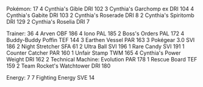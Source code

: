 Pokémon: 17
4 Cynthia's Gible DRI 102
3 Cynthia's Garchomp ex DRI 104
4 Cynthia's Gabite DRI 103
2 Cynthia's Roserade DRI 8
2 Cynthia's Spiritomb DRI 129
2 Cynthia's Roselia DRI 7

Trainer: 36
4 Arven OBF 186
4 Iono PAL 185
2 Boss's Orders PAL 172
4 Buddy-Buddy Poffin TEF 144
3 Earthen Vessel PAR 163
3 Pokégear 3.0 SVI 186
2 Night Stretcher SFA 61
2 Ultra Ball SVI 196
1 Rare Candy SVI 191
1 Counter Catcher PAR 160
1 Unfair Stamp TWM 165
4 Cynthia's Power Weight DRI 162
2 Technical Machine: Evolution PAR 178
1 Rescue Board TEF 159
2 Team Rocket's Watchtower DRI 180

Energy: 7
7 Fighting Energy SVE 14
